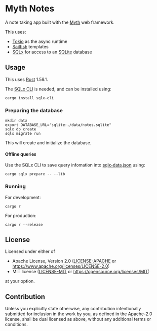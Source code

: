 # Myth Notes

A note taking app built with the [Myth](https://github.com/patrick-gu/myth) web framework.

This uses:

-   [Tokio](https://tokio.rs/) as the async runtime
-   [Sailfish](https://github.com/rust-sailfish/sailfish/) templates
-   [SQLx](https://github.com/launchbadge/sqlx) for access to an [SQLite](https://sqlite.org/index.html) database

## Usage

This uses [Rust](https://www.rust-lang.org/) 1.56.1.

The [SQLx CLI](https://github.com/launchbadge/sqlx/blob/master/sqlx-cli/README.md) is needed, and can be installed using:

```
cargo install sqlx-cli
```

### Preparing the database

```
mkdir data
export DATABASE_URL="sqlite:./data/notes.sqlite"
sqlx db create
sqlx migrate run
```

This will create and initialize the database.

#### Offline queries

Use the SQLx CLI to save query infomation into [sqlx-data.json](./sqlx-data.json) using:

```
cargo sqlx prepare -- --lib
```

### Running

For development:

```
cargo r
```

For production:

```
cargo r --release
```

## License

Licensed under either of

-   Apache License, Version 2.0
    ([LICENSE-APACHE](LICENSE-APACHE) or <https://www.apache.org/licenses/LICENSE-2.0>)
-   MIT license
    ([LICENSE-MIT](LICENSE-MIT) or <https://opensource.org/licenses/MIT>)

at your option.

## Contribution

Unless you explicitly state otherwise, any contribution intentionally submitted
for inclusion in the work by you, as defined in the Apache-2.0 license, shall be
dual licensed as above, without any additional terms or conditions.
